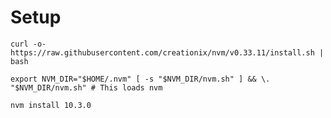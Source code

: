 # Setup
`curl -o- https://raw.githubusercontent.com/creationix/nvm/v0.33.11/install.sh | bash`

`export NVM_DIR="$HOME/.nvm"
 [ -s "$NVM_DIR/nvm.sh" ] && \. "$NVM_DIR/nvm.sh" # This loads nvm`

`nvm install 10.3.0`

